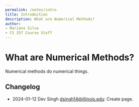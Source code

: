 ```yaml
---
permalink: /notes/intro
title: Introduction
description: What are Numerical Methods?
author:
- Mariana Silva
- CS 357 Course Staff
---
```


# What are Numerical Methods?

Numerical methods do numerical things.

## Changelog
* 2024-01-12 Dev Singh dsingh14@illinois.edu: Create page.
